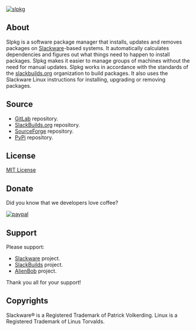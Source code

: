 [<img src="https://gitlab.com/dslackw/slpkg/-/raw/site/docs/images/logo.png" title="slpkg">](https://dslackw.gitlab.io/slpkg)


## About

Slpkg is a software package manager that installs, updates and removes packages on <a href="https://www.slackware.com" target="_blank">Slackware</a>-based systems.
It automatically calculates dependencies and figures out what things need to happen to install packages.
Slpkg makes it easier to manage groups of machines without the need for manual updates.
Slpkg works in accordance with the standards of the <a href="https://www.slackbuilds.org" target="_blank">slackbuilds.org</a> organization to build packages.
It also uses the Slackware Linux instructions for installing, upgrading or removing packages.

## Source

* <a href="https://gitlab.com/dslackw/slpkg" target="_blank">GitLab</a> repository.
* <a href="https://slackbuilds.org/repository/15.0/system/slpkg/" target="_blank">SlackBuilds.org</a> repository.
* <a href="https://sourceforge.net/projects/slpkg/" target="_blank">SourceForge</a> repository.
* <a href="https://pypi.org/project/slpkg/" target="_blank">PyPi</a> repository.

## License

[MIT License](https://dslackw.gitlab.io/slpkg/license/)

## Donate

Did you know that we developers love coffee?

[<img src="https://gitlab.com/dslackw/slpkg/-/raw/site/docs/images/paypaldonate.png" alt="paypal" title="donate">](https://www.paypal.me/dslackw)

## Support

Please support:

* <a href="https://www.patreon.com/slackwarelinux" target="_blank">Slackware</a> project.
* <a href="https://slackbuilds.org/contributors/" target="_blank">SlackBuilds</a> project.
* <a href="https://alien.slackbook.org/blog/" target="_blank">AlienBob</a> project.

Thank you all for your support!

## Copyrights

Slackware® is a Registered Trademark of Patrick Volkerding.
Linux is a Registered Trademark of Linus Torvalds.
